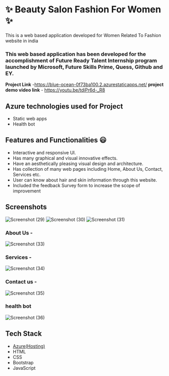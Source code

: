 # ✨ Beauty Salon Fashion For Women ✨

This is a web based application developed for  Women Related To Fashion website in india

### This web based application has been developed for the accomplishment of Future Ready Talent Internship program launched by Microsoft, Future Skills Prime, Quess, Github and EY.


**Project Link** -https://blue-ocean-0f73ba100.2.azurestaticapps.net/
**project demo video link** - https://youtu.be/tdiPr6d-_R8

## Azure technologies used for Project

- Static web apps
- Health bot

## Features and Functionalities 😃

- Interactive and responsive UI.
- Has many graphical and visual innovative effects.
- Have an aesthetically pleasing visual design and architecture.
- Has collection of many web pages including Home, About Us, Contact, Services etc.
- User can know about hair and skin information through this website.
- Included the feedback Survey form to increase the scope of improvement

## Screenshots
![Screenshot (29)](https://user-images.githubusercontent.com/116592205/206186989-af8635cc-3605-40cd-ab44-b8da0aee369a.png)
![Screenshot (30)](https://user-images.githubusercontent.com/116592205/206187008-3a0c5946-5cbc-4987-9423-5a42c2b374cc.png)
![Screenshot (31)](https://user-images.githubusercontent.com/116592205/206187024-f2623320-8081-4b0f-924b-441a90ca468d.png)


### About Us -


![Screenshot (33)](https://user-images.githubusercontent.com/116592205/206187565-b3b8d2b0-5149-426f-80a4-8e5a8c819105.png)

### Services -

![Screenshot (34)](https://user-images.githubusercontent.com/116592205/206187788-aba070ef-d9d7-46f0-a042-a1dc4fa1f807.png)


### Contact us -


![Screenshot (35)](https://user-images.githubusercontent.com/116592205/206187988-b42fce6a-2bb0-4684-b1da-a28070d5fe33.png)

### health bot

![Screenshot (36)](https://user-images.githubusercontent.com/116592205/206188200-307d10ae-dcc5-4ad7-870d-579bc9c95900.png)

## Tech Stack 

- [Azure(Hosting)](https://azure.microsoft.com/en-in/features/azure-portal/)
- HTML
- CSS
- Bootstrap
- JavaScript
